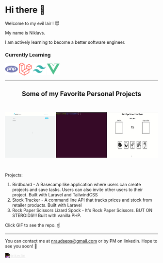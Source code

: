 # Hi there 👋


Welcome to my evil lair ! 😈

My name is Niklavs.

I am actively learning to become a better software engineer.

### Currently Learning 
<img src=php.svg alt=php height="42" width="42"> <img src=laravel.svg alt=laravel height="42" width="42"> <img src=tailwindcss.svg alt=tailwindcss height="42" width="42"> <img src=vue.svg alt=vue height="42" width="42">
<hr>


<h2 align="center">Some of my Favorite Personal Projects</h2>

<br>

<p align="center" style="display: flex; justify-content: space-around">
  <a href="https://github.com/NRaudseps/birdboard">
    <img src=birdboard.gif alt=birdboard width="250" height="150"/>
  </a>
  <a href="https://github.com/NRaudseps/game-aggregator">
    <img src=In_Stock.gif alt=stock width="250" height="150"/>
  </a>
  <a href="https://github.com/NRaudseps/RPSLS">
    <img src=rpsls.gif alt=rpsls width="250" height="150"/>
  </a>
</p>

<br>

Projects:
1. Birdboard - A Basecamp like application where users can create projects and save tasks. Users can also invite other users to their project. Built with Laravel and TailwindCSS
2. Stock Tracker - A command line API that tracks prices and stock from retailer products. Built with Laravel
3. Rock Paper Scissors Lizard Spock - It's Rock Paper Scissors. BUT ON STEROIDS!!! Built with vanilla PHP.

Click GIF to see the repo. ☝️

<hr>

You can contact me at nraudseps@gmail.com or by PM on linkedin. Hope to see you soon! 🤗

[<img alt="linkedin" height="42" width="42" src="https://cdn.jsdelivr.net/npm/simple-icons@v4/icons/linkedin.svg" style="filter: invert(1)"/>](https://www.linkedin.com/in/niklavs-raudseps/)


<!--
**NRaudseps/NRaudseps** is a ✨ _special_ ✨ repository because its `README.md` (this file) appears on your GitHub profile.

Here are some ideas to get you started:

- 🔭 I’m currently working on ...
- 🌱 I’m currently learning ...
- 👯 I’m looking to collaborate on ...
- 🤔 I’m looking for help with ...
- 💬 Ask me about ...
- 📫 How to reach me: ...
- 😄 Pronouns: ...
- ⚡ Fun fact: ...
-->
